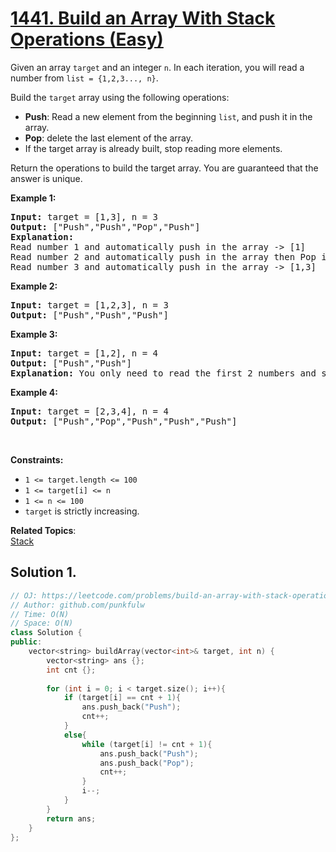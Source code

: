 # [1441. Build an Array With Stack Operations (Easy)](https://leetcode.com/problems/build-an-array-with-stack-operations/)

<p>Given an array <code>target</code> and an integer <code>n</code>. In each iteration, you will read a number from  <code>list = {1,2,3..., n}</code>.</p>

<p>Build the <code>target</code> array using the following operations:</p>

<ul>
  <li><b>Push</b>: Read a new element from the beginning <code>list</code>, and push it in the array.</li>
  <li><b>Pop</b>: delete the last element of the array.</li>
  <li>If the target array is already built, stop reading more elements.</li>
</ul>

<p>Return the operations to build the target array. You are guaranteed that the answer is unique.</p>


<p><strong>Example 1:</strong></p>

<pre><strong>Input:</strong> target = [1,3], n = 3
<strong>Output:</strong> ["Push","Push","Pop","Push"]
<strong>Explanation: </strong> 
Read number 1 and automatically push in the array -> [1]
Read number 2 and automatically push in the array then Pop it -> [1]
Read number 3 and automatically push in the array -> [1,3]
</pre>

<p><strong>Example 2:</strong></p>

<pre><strong>Input:</strong> target = [1,2,3], n = 3
<strong>Output:</strong> ["Push","Push","Push"]
</pre>


<p><strong>Example 3:</strong></p>

<pre><strong>Input:</strong> target = [1,2], n = 4
<strong>Output:</strong> ["Push","Push"]
<strong>Explanation: </strong>You only need to read the first 2 numbers and stop.
</pre>

<p><strong>Example 4:</strong></p>

<pre><strong>Input:</strong> target = [2,3,4], n = 4
<strong>Output:</strong> ["Push","Pop","Push","Push","Push"]
</pre>

<p>&nbsp;</p>
<p><strong>Constraints:</strong></p>

<ul>
  <li><code>1 &lt;= target.length &lt;= 100</code></li>
  <li><code>1 &lt;= target[i] &lt;= n</code></li>
  <li><code>1 &lt;= n &lt;= 100</code></li>
  <li><code>target</code> is strictly increasing.</li>
</ul>

**Related Topics**:  
[Stack](https://leetcode.com/tag/stack/)


## Solution 1.

```cpp
// OJ: https://leetcode.com/problems/build-an-array-with-stack-operations/
// Author: github.com/punkfulw
// Time: O(N)
// Space: O(N)
class Solution {
public:
    vector<string> buildArray(vector<int>& target, int n) {
        vector<string> ans {};
        int cnt {};
        
        for (int i = 0; i < target.size(); i++){
            if (target[i] == cnt + 1){
                ans.push_back("Push");
                cnt++;
            }
            else{
                while (target[i] != cnt + 1){
                    ans.push_back("Push");  
                    ans.push_back("Pop");
                    cnt++;
                }
                i--;
            }
        }
        return ans;
    }
};
```

